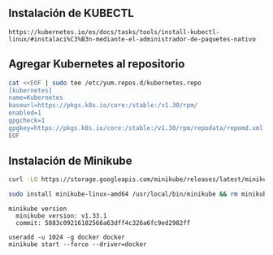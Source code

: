 ## Instalación de KUBECTL

```
https://kubernetes.io/es/docs/tasks/tools/install-kubectl-linux/#instalaci%C3%B3n-mediante-el-administrador-de-paquetes-nativo
```

## Agregar Kubernetes al repositorio

```bash
cat <<EOF | sudo tee /etc/yum.repos.d/kubernetes.repo
[kubernetes]
name=Kubernetes
baseurl=https://pkgs.k8s.io/core:/stable:/v1.30/rpm/
enabled=1
gpgcheck=1
gpgkey=https://pkgs.k8s.io/core:/stable:/v1.30/rpm/repodata/repomd.xml.key
EOF
```

## Instalación de Minikube

```bash
curl -LO https://storage.googleapis.com/minikube/releases/latest/minikube-linux-amd64
```

```bash
sudo install minikube-linux-amd64 /usr/local/bin/minikube && rm minikube-linux-amd64
```

```shell
minikube version
  minikube version: v1.33.1
  commit: 5883c09216182566a63dff4c326a6fc9ed2982ff

useradd -u 1024 -g docker docker
minikube start --force --driver=docker

```
